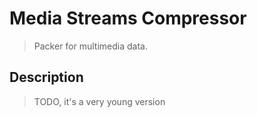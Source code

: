 # Media Streams Compressor

> Packer for multimedia data.

## Description

> TODO, it's a very young version